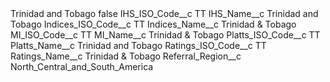 <?xml version="1.0" encoding="UTF-8"?>
<CustomMetadata xmlns="http://soap.sforce.com/2006/04/metadata" xmlns:xsi="http://www.w3.org/2001/XMLSchema-instance" xmlns:xsd="http://www.w3.org/2001/XMLSchema">
    <label>Trinidad and Tobago</label>
    <protected>false</protected>
    <values>
        <field>IHS_ISO_Code__c</field>
        <value xsi:type="xsd:string">TT</value>
    </values>
    <values>
        <field>IHS_Name__c</field>
        <value xsi:type="xsd:string">Trinidad and Tobago</value>
    </values>
    <values>
        <field>Indices_ISO_Code__c</field>
        <value xsi:type="xsd:string">TT</value>
    </values>
    <values>
        <field>Indices_Name__c</field>
        <value xsi:type="xsd:string">Trinidad &amp; Tobago</value>
    </values>
    <values>
        <field>MI_ISO_Code__c</field>
        <value xsi:type="xsd:string">TT</value>
    </values>
    <values>
        <field>MI_Name__c</field>
        <value xsi:type="xsd:string">Trinidad &amp; Tobago</value>
    </values>
    <values>
        <field>Platts_ISO_Code__c</field>
        <value xsi:type="xsd:string">TT</value>
    </values>
    <values>
        <field>Platts_Name__c</field>
        <value xsi:type="xsd:string">Trinidad and Tobago</value>
    </values>
    <values>
        <field>Ratings_ISO_Code__c</field>
        <value xsi:type="xsd:string">TT</value>
    </values>
    <values>
        <field>Ratings_Name__c</field>
        <value xsi:type="xsd:string">Trinidad &amp; Tobago</value>
    </values>
    <values>
        <field>Referral_Region__c</field>
        <value xsi:type="xsd:string">North_Central_and_South_America</value>
    </values>
</CustomMetadata>
